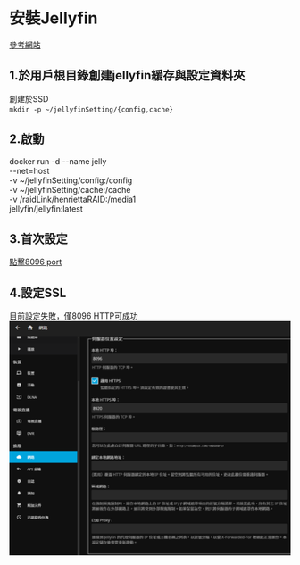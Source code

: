 # 安裝Jellyfin
[參考網站](https://jellyfin.org/docs/general/installation/container/)
## 1.於用戶根目錄創建jellyfin緩存與設定資料夾  
  創建於SSD  
`mkdir -p ~/jellyfinSetting/{config,cache}`

## 2.啟動
  docker run -d --name jelly \
  --net=host \
  -v ~/jellyfinSetting/config:/config \
  -v ~/jellyfinSetting/cache:/cache \
  -v /raidLink/henriettaRAID:/media1 \
  jellyfin/jellyfin:latest

## 3.首次設定
[點擊8096 port](http://192.168.50.140:8096/)

## 4.設定SSL
目前設定失敗，僅8096 HTTP可成功  
![alt text](./images/image10.png)
